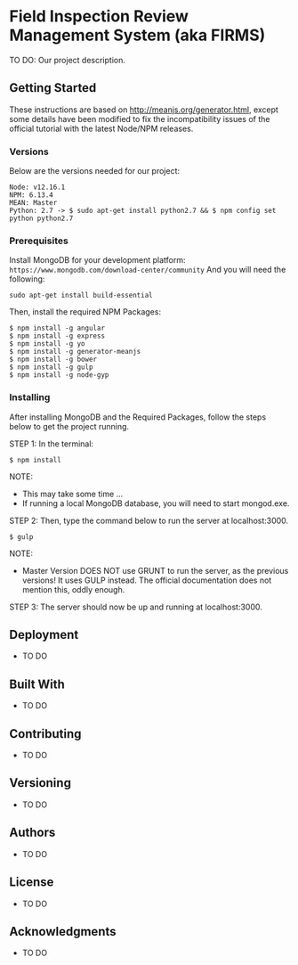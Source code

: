 # Field Inspection Review Management System (aka FIRMS)

TO DO: Our project description. 

## Getting Started

These instructions are based on http://meanjs.org/generator.html, except some details have been modified to fix the incompatibility issues of the official tutorial with the latest Node/NPM releases.

### Versions

Below are the versions needed for our project:

```
Node: v12.16.1
NPM: 6.13.4
MEAN: Master
Python: 2.7 -> $ sudo apt-get install python2.7 && $ npm config set python python2.7
```

### Prerequisites
Install MongoDB for your development platform: ```https://www.mongodb.com/download-center/community```
And you will need the following:
```
sudo apt-get install build-essential
```

Then, install the required NPM Packages:

```
$ npm install -g angular
$ npm install -g express
$ npm install -g yo
$ npm install -g generator-meanjs
$ npm install -g bower
$ npm install -g gulp
$ npm install -g node-gyp
```

### Installing

After installing MongoDB and the Required Packages, follow the steps below to get the project running. 

STEP 1:
In the terminal:
```
$ npm install
```
NOTE: 
* This may take some time ...
* If running a local MongoDB database, you will need to start mongod.exe.

STEP 2:
Then, type the command below to run the server at localhost:3000.
```
$ gulp
```
NOTE:
- Master Version DOES NOT use GRUNT to run the server, as the previous versions! It uses GULP instead. The official documentation does not mention this, oddly enough.

STEP 3:
The server should now be up and running at localhost:3000.

## Deployment

* TO DO

## Built With

* TO DO

## Contributing

* TO DO

## Versioning

* TO DO

## Authors

* TO DO

## License

* TO DO

## Acknowledgments

* TO DO
